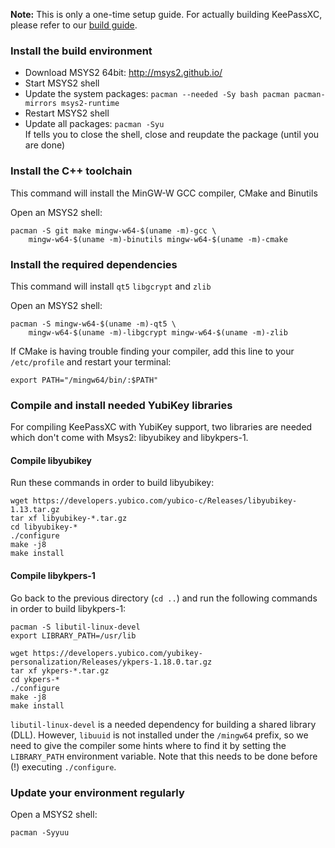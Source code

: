 **Note:** This is only a one-time setup guide. For actually building KeePassXC, please refer to our [build guide](Building-KeePassXC).

### Install the build environment

* Download MSYS2 64bit: http://msys2.github.io/
* Start MSYS2 shell
* Update the system packages: `pacman --needed -Sy bash pacman pacman-mirrors msys2-runtime`
* Restart MSYS2 shell
* Update all packages: `pacman -Syu` <br/>If tells you to close the shell, close and reupdate the package (until you are done)

### Install the C++ toolchain

This command will install the MinGW-W GCC compiler, CMake and Binutils

Open an MSYS2 shell:

```
pacman -S git make mingw-w64-$(uname -m)-gcc \
    mingw-w64-$(uname -m)-binutils mingw-w64-$(uname -m)-cmake
```

### Install the required dependencies

This command will install `qt5` `libgcrypt` and `zlib`

Open an MSYS2 shell:

```
pacman -S mingw-w64-$(uname -m)-qt5 \
    mingw-w64-$(uname -m)-libgcrypt mingw-w64-$(uname -m)-zlib
```

If CMake is having trouble finding your compiler, add this line to your `/etc/profile` and restart your terminal:

```
export PATH="/mingw64/bin/:$PATH"
```

### Compile and install needed YubiKey libraries
For compiling KeePassXC with YubiKey support, two libraries are needed which don't come with Msys2: libyubikey and libykpers-1.

#### Compile libyubikey
Run these commands in order to build libyubikey:
```
wget https://developers.yubico.com/yubico-c/Releases/libyubikey-1.13.tar.gz
tar xf libyubikey-*.tar.gz
cd libyubikey-*
./configure
make -j8
make install
```

#### Compile libykpers-1
Go back to the previous directory (`cd ..`) and run the following commands in order to build libykpers-1:
```
pacman -S libutil-linux-devel
export LIBRARY_PATH=/usr/lib

wget https://developers.yubico.com/yubikey-personalization/Releases/ykpers-1.18.0.tar.gz
tar xf ykpers-*.tar.gz
cd ykpers-*
./configure
make -j8
make install
```
`libutil-linux-devel` is a needed dependency for building a shared library (DLL). However, `libuuid` is not installed under the `/mingw64` prefix, so we need to give the compiler some hints where to find it by setting the `LIBRARY_PATH` environment variable. Note that this needs to be done before (!) executing `./configure`.

### Update your environment regularly

Open a MSYS2 shell:

```
pacman -Syyuu
```
